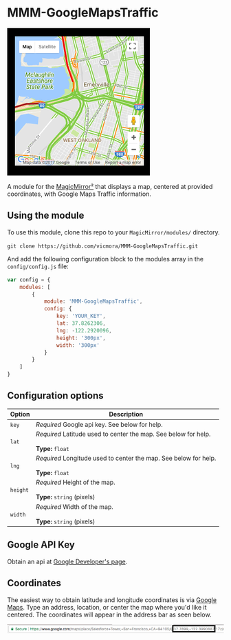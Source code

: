 # MMM-GoogleMapsTraffic

![Alt text](/img/mmm-googlemapstraffic.png "A preview of the MMM-GoogleMapsTraffic module.")

A module for the [MagicMirror²](https://github.com/MichMich/MagicMirror/) that displays a map, centered at provided coordinates, with Google Maps Traffic information.

## Using the module

To use this module, clone this repo to your `MagicMirror/modules/` directory.

`git clone https://github.com/vicmora/MMM-GoogleMapsTraffic.git`

And add the following configuration block to the modules array in the `config/config.js` file:
```js
var config = {
    modules: [
        {
            module: 'MMM-GoogleMapsTraffic',
            config: {
                key: 'YOUR_KEY',
                lat: 37.8262306,
                lng: -122.2920096,
                height: '300px',
                width: '300px'
            }
        }
    ]
}
```

## Configuration options

| Option    | Description
|---------- |-----------
| `key`     | *Required* Google api key. See below for help.
| `lat`     | *Required* Latitude used to center the map. See below for help. <br><br>**Type:** `float`
| `lng`     | *Required* Longitude used to center the map. See below for help. <br><br>**Type:** `float`
| `height`  | *Required* Height of the map. <br><br>**Type:** `string` (pixels)
| `width`   | *Required* Width of the map. <br><br>**Type:** `string` (pixels)

## Google API Key

Obtain an api at [Google Developer's page](https://developers.google.com/maps/documentation/javascript/).

## Coordinates

The easiest way to obtain latitude and longitude coordinates is via [Google Maps](https://maps.google.com). Type an address, location, or center the map where you'd like it centered. The coordinates will appear in the address bar as seen below.

![Alt text](/img/coordinates.png "Google Maps coordinates.")
